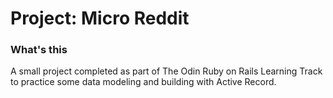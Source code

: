 # Project: Micro Reddit

### What's this

A small project completed as part of The Odin Ruby on Rails Learning Track to practice some data modeling and building with Active Record.
